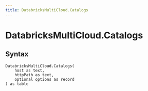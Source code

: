 ```yaml
---
title: DatabricksMultiCloud.Catalogs
---
```


# DatabricksMultiCloud.Catalogs



## Syntax

```powerquery
DatabricksMultiCloud.Catalogs(
    host as text,
    httpPath as text,
    optional options as record
) as table
```



